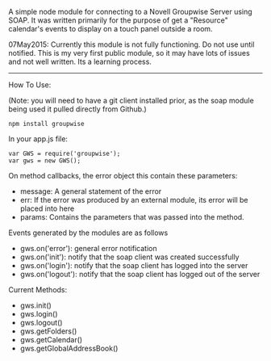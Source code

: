 A simple node module for connecting to a Novell Groupwise Server using SOAP.
It was written primarily for the purpose of get a "Resource" calendar's events to display on a touch panel outside a room.

07May2015:
Currently this module is not fully functioning. Do not use until notified.
This is my very first public module, so it may have lots of issues and not well written. Its a learning process.

---------------------

How To Use:

(Note: you will need to have a git client installed prior, as the soap module being used it pulled directly from Github.)
```
npm install groupwise
```

In your app.js file:

```
var GWS = require('groupwise');
var gws = new GWS();
```

On method callbacks, the error object this contain these parameters:
 - message: A general statement of the error
 - err: If the error was produced by an external module, its error will be placed into here
 - params: Contains the parameters that was passed into the method.
 
 
Events generated by the modules are as follows

 - gws.on('error'): general error notification
 - gws.on('init'): notify that the soap client was created successfully
 - gws.on('login'): notify that the soap client has logged into the server
 - gws.on('logout'): notify that the soap client has logged out of the server
 
 
Current Methods:
 
 - gws.init()
 - gws.login()
 - gws.logout()
 - gws.getFolders()
 - gws.getCalendar()
 - gws.getGlobalAddressBook()